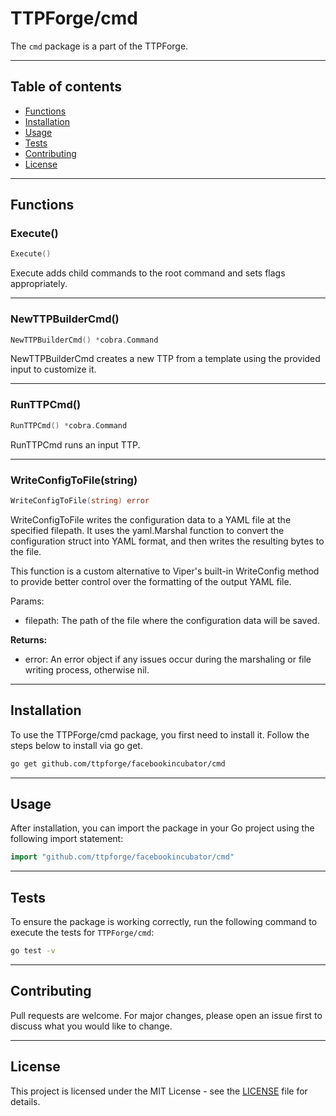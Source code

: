 # TTPForge/cmd

The `cmd` package is a part of the TTPForge.

---

## Table of contents

- [Functions](#functions)
- [Installation](#installation)
- [Usage](#usage)
- [Tests](#tests)
- [Contributing](#contributing)
- [License](#license)

---

## Functions

### Execute()

```go
Execute()
```

Execute adds child commands to the root
command and sets flags appropriately.

---

### NewTTPBuilderCmd()

```go
NewTTPBuilderCmd() *cobra.Command
```

NewTTPBuilderCmd creates a new TTP from a template using the
provided input to customize it.

---

### RunTTPCmd()

```go
RunTTPCmd() *cobra.Command
```

RunTTPCmd runs an input TTP.

---

### WriteConfigToFile(string)

```go
WriteConfigToFile(string) error
```

WriteConfigToFile writes the configuration data to a YAML file at the specified
filepath. It uses the yaml.Marshal function to convert the configuration struct
into YAML format, and then writes the resulting bytes to the file.

This function is a custom alternative to Viper's built-in WriteConfig method
to provide better control over the formatting of the output YAML file.

Params:
  - filepath: The path of the file where the configuration data will be saved.

**Returns:**
  - error: An error object if any issues occur during the marshaling or file
    writing process, otherwise nil.

---

## Installation

To use the TTPForge/cmd package, you first need to install it.
Follow the steps below to install via go get.

```bash
go get github.com/ttpforge/facebookincubator/cmd
```

---

## Usage

After installation, you can import the package in your Go project
using the following import statement:

```go
import "github.com/ttpforge/facebookincubator/cmd"
```

---

## Tests

To ensure the package is working correctly, run the following
command to execute the tests for `TTPForge/cmd`:

```bash
go test -v
```

---

## Contributing

Pull requests are welcome. For major changes,
please open an issue first to discuss what
you would like to change.

---

## License

This project is licensed under the MIT
License - see the [LICENSE](../LICENSE)
file for details.
